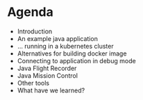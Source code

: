 # Agenda

- Introduction
- An example java application
- ... running in a kubernetes cluster
- Alternatives for building docker image
- Connecting to application in debug mode
- Java Flight Recorder
- Java Mission Control
- Other tools
- What have we learned?
